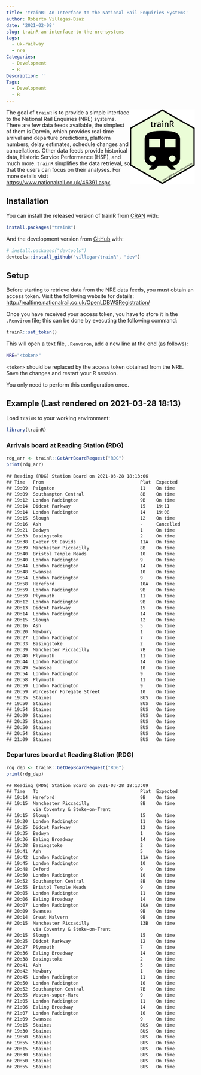 ```yaml
---
title: 'trainR: An Interface to the National Rail Enquiries Systems'
author: Roberto Villegas-Diaz
date: '2021-02-08'
slug: trainR-an-interface-to-the-nre-systems
tags:
  - uk-railway
  - nre
Categories:
  - Development
  - R
Description: ''
Tags:
  - Development
  - R
---
```


<img src="https://raw.githubusercontent.com/villegar/trainR/main/inst/images/logo.png" alt="logo" align="right" height=200px/>

The goal of `trainR` is to provide a simple interface to the 
National Rail Enquiries (NRE) systems. There are few data feeds 
available, the simplest of them is Darwin, which provides real-time 
arrival and departure predictions, platform numbers, delay estimates, 
schedule changes and cancellations. Other data feeds provide historical 
data, Historic Service Performance (HSP), and much more. `trainR` 
simplifies the data retrieval, so that the users can focus on their 
analyses. For more details visit 
https://www.nationalrail.co.uk/46391.aspx.

## Installation

You can install the released version of trainR from [CRAN](https://CRAN.R-project.org) with:

``` r
install.packages("trainR")
```

And the development version from [GitHub](https://github.com/) with:

``` r
# install.packages("devtools")
devtools::install_github("villegar/trainR", "dev")
```

## Setup
Before starting to retrieve data from the NRE data feeds, you must obtain an access token. 
Visit the following website for details: http://realtime.nationalrail.co.uk/OpenLDBWSRegistration/

Once you have received your access token, you have to store it in the `.Renviron` file; this can be 
done by executing the following command:


```r
trainR::set_token()
```

This will open a text file, `.Renviron`, add a new line at the end (as follows):

```bash
NRE="<token>"
```

`<token>` should be replaced by the access token obtained from the NRE. Save the changes and restart 
your R session.

You only need to perform this configuration once.

## Example (Last rendered on 2021-03-28 18:13)

Load `trainR` to your working environment:

```r
library(trainR)
```

### Arrivals board at Reading Station (RDG)


```r
rdg_arr <- trainR::GetArrBoardRequest("RDG")
print(rdg_arr)
```

```
## Reading (RDG) Station Board on 2021-03-28 18:13:06
## Time   From                                    Plat  Expected
## 19:09  Paignton                                11    On time
## 19:09  Southampton Central                     8B    On time
## 19:12  London Paddington                       9B    On time
## 19:14  Didcot Parkway                          15    19:11
## 19:14  London Paddington                       14    19:08
## 19:15  Slough                                  12    On time
## 19:16  Ash                                     -     Cancelled
## 19:21  Bedwyn                                  1     On time
## 19:33  Basingstoke                             2     On time
## 19:38  Exeter St Davids                        11A   On time
## 19:39  Manchester Piccadilly                   8B    On time
## 19:40  Bristol Temple Meads                    10    On time
## 19:40  London Paddington                       9     On time
## 19:44  London Paddington                       14    On time
## 19:48  Swansea                                 10    On time
## 19:54  London Paddington                       9     On time
## 19:58  Hereford                                10A   On time
## 19:59  London Paddington                       9B    On time
## 19:59  Plymouth                                11    On time
## 20:12  London Paddington                       9B    On time
## 20:13  Didcot Parkway                          15    On time
## 20:14  London Paddington                       14    On time
## 20:15  Slough                                  12    On time
## 20:16  Ash                                     5     On time
## 20:20  Newbury                                 1     On time
## 20:27  London Paddington                       7     On time
## 20:33  Basingstoke                             2     On time
## 20:39  Manchester Piccadilly                   7B    On time
## 20:40  Plymouth                                11    On time
## 20:44  London Paddington                       14    On time
## 20:49  Swansea                                 10    On time
## 20:54  London Paddington                       9     On time
## 20:58  Plymouth                                11    On time
## 20:59  London Paddington                       9     On time
## 20:59  Worcester Foregate Street               10    On time
## 19:35  Staines                                 BUS   On time
## 19:50  Staines                                 BUS   On time
## 19:54  Staines                                 BUS   On time
## 20:09  Staines                                 BUS   On time
## 20:35  Staines                                 BUS   On time
## 20:50  Staines                                 BUS   On time
## 20:54  Staines                                 BUS   On time
## 21:09  Staines                                 BUS   On time
```

### Departures board at Reading Station (RDG)


```r
rdg_dep <- trainR::GetDepBoardRequest("RDG")
print(rdg_dep)
```

```
## Reading (RDG) Station Board on 2021-03-28 18:13:09
## Time   To                                      Plat  Expected
## 19:14  Hereford                                9B    On time
## 19:15  Manchester Piccadilly                   8B    On time
##        via Coventry & Stoke-on-Trent           
## 19:15  Slough                                  15    On time
## 19:20  London Paddington                       11    On time
## 19:25  Didcot Parkway                          12    On time
## 19:35  Bedwyn                                  1     On time
## 19:36  Ealing Broadway                         14    On time
## 19:38  Basingstoke                             2     On time
## 19:41  Ash                                     5     On time
## 19:42  London Paddington                       11A   On time
## 19:45  London Paddington                       10    On time
## 19:48  Oxford                                  9     On time
## 19:50  London Paddington                       10    On time
## 19:52  Southampton Central                     8B    On time
## 19:55  Bristol Temple Meads                    9     On time
## 20:05  London Paddington                       11    On time
## 20:06  Ealing Broadway                         14    On time
## 20:07  London Paddington                       10A   On time
## 20:09  Swansea                                 9B    On time
## 20:14  Great Malvern                           9B    On time
## 20:15  Manchester Piccadilly                   13B   On time
##        via Coventry & Stoke-on-Trent           
## 20:15  Slough                                  15    On time
## 20:25  Didcot Parkway                          12    On time
## 20:27  Plymouth                                7     On time
## 20:36  Ealing Broadway                         14    On time
## 20:38  Basingstoke                             2     On time
## 20:41  Ash                                     5     On time
## 20:42  Newbury                                 1     On time
## 20:45  London Paddington                       11    On time
## 20:50  London Paddington                       10    On time
## 20:52  Southampton Central                     7B    On time
## 20:55  Weston-super-Mare                       9     On time
## 21:05  London Paddington                       11    On time
## 21:06  Ealing Broadway                         14    On time
## 21:07  London Paddington                       10    On time
## 21:09  Swansea                                 9     On time
## 19:15  Staines                                 BUS   On time
## 19:30  Staines                                 BUS   On time
## 19:50  Staines                                 BUS   On time
## 19:55  Staines                                 BUS   On time
## 20:15  Staines                                 BUS   On time
## 20:30  Staines                                 BUS   On time
## 20:50  Staines                                 BUS   On time
## 20:55  Staines                                 BUS   On time
```
